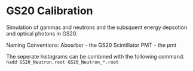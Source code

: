 GS20 Calibration
================

Simulation of gammas and neutrons and the subsquent energy depsotion and optical photons in GS20. 

Naming Conventions:
  Abosrber - the GS20 Scintillator
  PMT - the pmt

The seperate histograms can be combined with the following command.
  `hadd GS20_Neutron.root GS20_Neutron_*.root`
